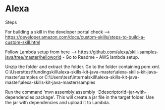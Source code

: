 # Alexa
Steps

For building a skill in the developer portal check --> https://developer.amazon.com/docs/custom-skills/steps-to-build-a-custom-skill.html

Follow Lambda setup from here --> https://github.com/alexa/skill-samples-java/tree/master/helloworld - Go to Readme - AWS lambda setup.

Unzip the folder and extract the folder. Go to the folder containing pom.xml. 
C:\Users\test\fundingskill\alexa-skills-kit-java-master\alexa-skills-kit-java-master\samples or 
C:\Users\test\internalskill\alexa-skills-kit-java-master\alexa-skills-kit-java-master\samples

Run the command 'mvn assembly:assembly -DdescriptorId=jar-with-dependencies package'.
This will create a jar file in the target folder. Use the jar with dependencies and upload it to Lambda.


